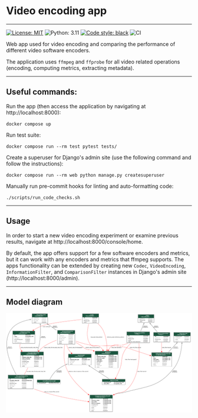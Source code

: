 # Video encoding app

---

[![License: MIT](https://img.shields.io/badge/License-MIT-yellow.svg)](https://opensource.org/licenses/MIT)
![Python: 3.11](https://img.shields.io/badge/Python-3.11-blue)
[![Code style: black](https://img.shields.io/badge/code%20style-black-000000.svg)](https://github.com/psf/black)
![CI](https://github.com/radu-dan21/project/actions/workflows/CI.yml/badge.svg)

Web app used for video encoding and comparing the performance of different video software encoders.

The application uses `ffmpeg` and `ffprobe` for all video related operations (encoding, computing metrics, extracting metadata).

---

## Useful commands:

Run the app (then access the application by navigating at http://localhost:8000):

    docker compose up

Run test suite:

    docker compose run --rm test pytest tests/

Create a superuser for Django's admin site (use the following command and follow the instructions):

    docker compose run --rm web python manage.py createsuperuser

Manually run pre-commit hooks for linting and auto-formatting code:

    ./scripts/run_code_checks.sh

----

## Usage

In order to start a new video encoding experiment or examine previous results, navigate at http://localhost:8000/console/home.

By default, the app offers support for a few software encoders and metrics, but it can work with any encoders and metrics that ffmpeg supports.
The apps functionality can be extended by creating new `Codec`, `VideoEncoding`, `InformationFilter`, and `ComparisonFilter` instances in Django's admin site (http://localhost:8000/admin).

---

## Model diagram

![Model diagram](model_diagram.png)
